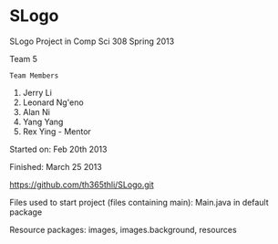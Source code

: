 SLogo
=====

SLogo Project in Comp Sci 308 Spring 2013

Team 5

	Team Members
1. Jerry Li
2. Leonard Ng'eno
3. Alan Ni
4. Yang Yang
5. Rex Ying - Mentor

Started on: Feb 20th 2013

Finished: March 25 2013

https://github.com/th365thli/SLogo.git

Files used to start project (files containing main): Main.java in default package

Resource packages: images, images.background, resources

